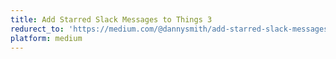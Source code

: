 ```yaml
---
title: Add Starred Slack Messages to Things 3
redurect_to: 'https://medium.com/@dannysmith/add-starred-slack-messages-to-things-3-877d8e974f21'
platform: medium
---
```

